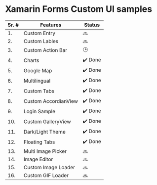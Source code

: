 # Xamarin Forms Custom UI samples 

| Sr. #  | Features | Status | 
| ------------- | ------------- | ------ |
| 1. | Custom Entry  | :soon: |
| 2. | Custom Lables | :soon: |
| 3. | Custom Action Bar  | :clock3: |
| 4. | Charts | :heavy_check_mark: Done |
| 5. | Google Map  | :heavy_check_mark: Done |
| 6. | Multilingual | :heavy_check_mark: Done |
| 7. | Custom Tabs  | :heavy_check_mark: Done |
| 8. | Custom AccordianView | :heavy_check_mark: Done |
| 9. | Login Sample  | :heavy_check_mark: Done |
| 10.| Custom GalleryView | :heavy_check_mark: Done |
| 11.| Dark/Light Theme | :heavy_check_mark: Done |
| 12.| Floating Tabs | :heavy_check_mark: Done |
| 13. | Multi Image Picker  | :soon: |
| 14. | Image Editor  | :soon: |
| 15. | Custom Image Loader  | :soon: |
| 16. | Custom GIF Loader  | :soon: |
